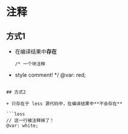 # 注释

## 方式1

+ 在编译结果中**存在**

  ```less
  /* 一个块注释
 * style comment! */
  @var: red;
  ```

## 方式2

+ 只存在于 less 源代码中，在编译结果中**不会存在**

  ```less
  // 这一行被注释掉了！
  @var: white;
  ```
